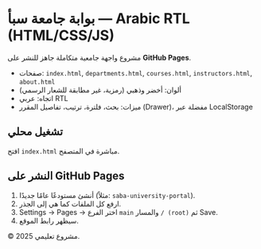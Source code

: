 # بوابة جامعة سبأ — Arabic RTL (HTML/CSS/JS)

مشروع واجهة جامعية متكاملة جاهز للنشر على **GitHub Pages**.
- صفحات: `index.html`, `departments.html`, `courses.html`, `instructors.html`, `about.html`
- ألوان: أخضر وذهبي (رمزية، غير مطابقة للشعار الرسمي)
- اتجاه: عربي RTL
- ميزات: بحث، فلترة، ترتيب، تفاصيل المقرر (Drawer)، مفضلة عبر LocalStorage

## تشغيل محلي
افتح `index.html` مباشرة في المتصفح.

## النشر على GitHub Pages
1) أنشئ مستودعًا عامًا جديدًا (مثلاً: `saba-university-portal`).  
2) ارفع كل الملفات كما هي إلى الجذر.  
3) Settings → Pages → اختر الفرع `main` والمسار `/ (root)` ثم Save.  
4) سيظهر رابط الموقع.

© 2025 مشروع تعليمي.
